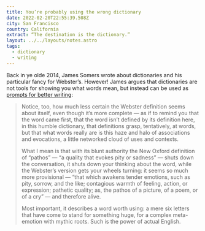 ```yaml
---
title: You’re probably using the wrong dictionary
date: 2022-02-20T22:55:39.508Z
city: San Francisco
country: California
extract: “The destination is the dictionary.”
layout: ../../layouts/notes.astro
tags:
  - dictionary
  - writing
---
```

Back in ye olde 2014, James Somers wrote about dictionaries and his particular fancy for Webster’s. However! James argues that dictionaries are not tools for showing you what words mean, but instead can be used as [prompts for better writing](https://www.newyorker.com/magazine/2013/04/29/draft-no-4):

> Notice, too, how much less certain the Webster definition seems about itself, even though it’s more complete — as if to remind you that the word came first, that the word isn’t defined by its definition here, in this humble dictionary, that definitions grasp, tentatively, at words, but that what words really are is this haze and halo of associations and evocations, a little networked cloud of uses and contexts.
> 
> What I mean is that with its blunt authority the New Oxford definition of “pathos” — “a quality that evokes pity or sadness” — shuts down the conversation, it shuts down your thinking about the word, while the Webster’s version gets your wheels turning: it seems so much more provisional — “that which awakens tender emotions, such as pity, sorrow, and the like; contagious warmth of feeling, action, or expression; pathetic quality; as, the pathos of a picture, of a poem, or of a cry” — and therefore alive.
> 
> Most important, it describes a word worth using: a mere six letters that have come to stand for something huge, for a complex meta-emotion with mythic roots. Such is the power of actual English.